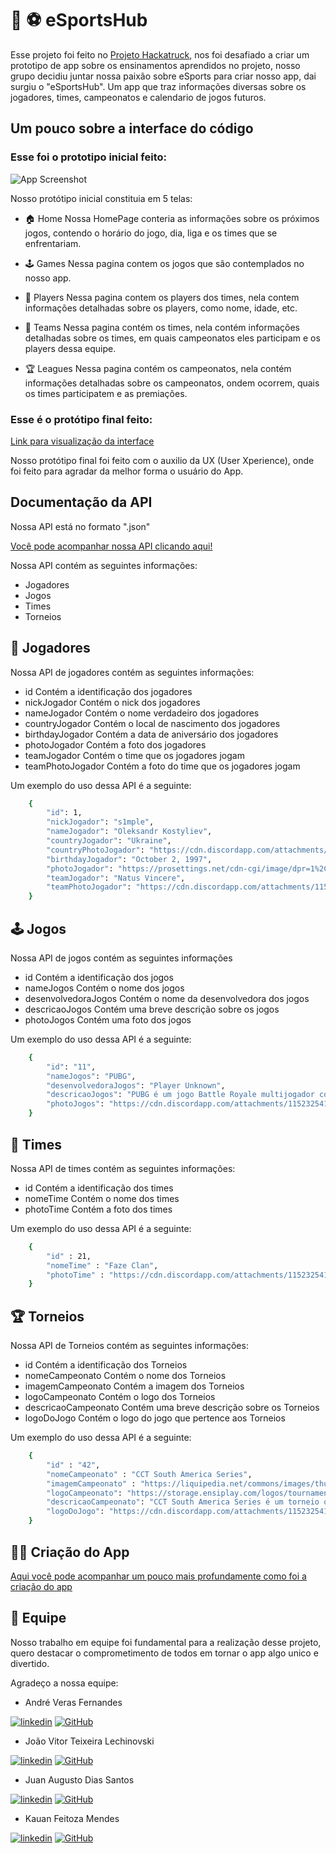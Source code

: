 
# 📱 ⚽ eSportsHub
Esse projeto foi feito no [Projeto Hackatruck](https://hackatruck.com.br), nos foi desafiado a criar um prototipo de app sobre os ensinamentos aprendidos no projeto, nosso grupo decidiu juntar nossa paixão sobre eSports para criar nosso app, dai surgiu o "eSportsHub". Um app que traz informações diversas sobre os jogadores, times, campeonatos e calendario de jogos futuros.

## Um pouco sobre a interface do código

 ### Esse foi o prototipo inicial feito: 
![App Screenshot](https://cdn.gamma.app/coz5mm93vwdyfi2/9df212ea7a3a4f7fb41d431a1d9054de/original/Screenshot-2023-09-22-at-14-35-47-Figma.png)

Nosso protótipo inicial constituia em 5 telas:

- 🏠 Home
Nossa HomePage conteria as informações sobre os próximos jogos, contendo o horário do jogo, dia, liga e os times que se enfrentariam.
- 🕹 Games
Nessa pagina contem os jogos que são contemplados no nosso app.
- 👤 Players 
Nessa pagina contem os players dos times, nela contem informações detalhadas sobre os players, como nome, idade, etc.

- 👥 Teams
Nessa pagina contém os times, nela contém informações detalhadas sobre os times, em quais campeonatos eles participam e os players dessa equipe.
-  🏆 Leagues
Nessa pagina contém os campeonatos, nela contém informações detalhadas sobre os campeonatos, ondem ocorrem, quais os times participatem e as premiações.

 ### Esse é o protótipo final feito:
[Link para visualização da interface](https://www.youtube.com/watch?v=15SDSOeP4pY)

Nosso protótipo final foi feito com o auxilio da UX (User Xperience), onde foi feito para agradar da melhor forma o usuário do App.
## Documentação da API 
Nossa API está no formato ".json"

[Você pode acompanhar nossa API clicando aqui!](https://github.com/JuanSantos64/eSportsHub/tree/main/api)


Nossa API contém as seguintes informações:

- Jogadores 
- Jogos 
- Times 
- Torneios 

## 👤 Jogadores
Nossa API de jogadores contém as seguintes informações:

- id
Contém a identificação dos jogadores
- nickJogador
Contém o nick dos jogadores
- nameJogador
Contém o nome verdadeiro dos jogadores
- countryJogador
Contém o local de nascimento dos jogadores
- birthdayJogador
Contém a data de aniversário dos jogadores
- photoJogador
Contém a foto dos jogadores
- teamJogador
Contém o time que os jogadores jogam
- teamPhotoJogador
Contém a foto do time que os jogadores jogam

Um exemplo do uso dessa API é a seguinte:

```bash
    {
        "id": 1,
        "nickJogador": "s1mple",
        "nameJogador": "Oleksandr Kostyliev",
        "countryJogador": "Ukraine",
        "countryPhotoJogador": "https://cdn.discordapp.com/attachments/1152325417483649078/1156299444699013200/uk.png?ex=65147746&is=651325c6&hm=967a7d75506509f78ddad395cee4cf30b432b013bac77000987889a70c5476a1&",
        "birthdayJogador": "October 2, 1997",
        "photoJogador": "https://prosettings.net/cdn-cgi/image/dpr=1%2Cf=auto%2Cfit=contain%2Cheight=240%2Cq=99%2Csharpen=1%2Cwidth=240/wp-content/uploads/s1mple.png",
        "teamJogador": "Natus Vincere",
        "teamPhotoJogador": "https://cdn.discordapp.com/attachments/1152325417483649078/1156300026075680910/natus-vincere.png?ex=651477d1&is=65132651&hm=56c44fbad0d288daf202f1e25fa388d33dee187349da631f7112225ec81c308d&"
    }
```

## 🕹 Jogos 
Nossa API de jogos contém as seguintes informações

- id 
Contém a identificação dos jogos
- nameJogos
Contém o nome dos jogos
- desenvolvedoraJogos 
Contém o nome da desenvolvedora dos jogos
- descricaoJogos
Contém uma breve descrição sobre os jogos
- photoJogos 
Contém uma foto dos jogos

Um exemplo do uso dessa API é a seguinte: 
```bash
    {
        "id": "11",
        "nameJogos": "PUBG",
        "desenvolvedoraJogos": "Player Unknown",
        "descricaoJogos": "PUBG é um jogo Battle Royale multijogador competitivo feito por Player Unknown.",
        "photoJogos": "https://cdn.discordapp.com/attachments/1152325417483649078/1156320818712817684/pubg-2.png?ex=65148b2e&is=651339ae&hm=83a673f8810274a0a87e3972d73a42b45429fde00944158a40093a85f8554187&"
    }
```

## 👥 Times

Nossa API de times contém as seguintes informações:
- id 
Contém a identificação dos times
- nomeTime
Contém o nome dos times
- photoTime
Contém a foto dos times

Um exemplo do uso dessa API é a seguinte: 

```bash
    {
        "id" : 21,
        "nomeTime" : "Faze Clan",
        "photoTime" : "https://cdn.discordapp.com/attachments/1152325417483649078/1156271630809579640/image.png?ex=65145d5f&is=65130bdf&hm=3c10cd7e99d34655061b9e7fe26172eb2bb47e75b8efec4e76ccafab6a4f7c12&"
    }
```
## 🏆 Torneios
Nossa API de Torneios contém as seguintes informações:
- id 
Contém a identificação dos Torneios
- nomeCampeonato
Contém o nome dos Torneios
- imagemCampeonato
Contém a imagem dos Torneios
- logoCampeonato
Contém o logo dos Torneios
- descricaoCampeonato
Contém uma breve descrição sobre os Torneios
- logoDoJogo
Contém o logo do jogo que pertence aos Torneios

Um exemplo do uso dessa API é a seguinte: 

```bash
    {
        "id" : "42",
        "nomeCampeonato" : "CCT South America Series",
        "imagemCampeonato" : "https://liquipedia.net/commons/images/thumb/5/52/CCT_South_America_full_allmode.png/600px-CCT_South_America_full_allmode.png",
        "logoCampeonato": "https://storage.ensiplay.com/logos/tournaments/27e3eacab79e6310f91c6c19d71460e5.png",
        "descricaoCampeonato": "CCT South America Series é um torneio online Sul-Americano Global Offensive organizado pela BTS Brasil.",
        "logoDoJogo": "https://cdn.discordapp.com/attachments/1152325417483649078/1156322785178693702/counter-strike-global-offensive-logo.png?ex=65148d03&is=65133b83&hm=2ffa6fdbe5bdb9dcb5e90e473e7cc1c02d0d03427be5b343e97bb8dd07743fc0&"
    }
```

## 👨‍💻 Criação do App
[Aqui você pode acompanhar um pouco mais profundamente como foi a criação do app](https://gamma.app/docs/eSportsHub-o9dta7e5dsc8bm3?mode=doc)

## 👥 Equipe

Nosso trabalho em equipe foi fundamental para a realização desse projeto, quero destacar o comprometimento de todos em tornar o app algo unico e divertido.

Agradeço a nossa equipe:
- André Veras Fernandes
  
[![linkedin](https://img.shields.io/badge/linkedin-0A66C2?style=for-the-badge&logo=linkedin&logoColor=white)](https://www.linkedin.com/in/andre-veras-fernandes/)
[![GitHub](https://img.shields.io/badge/GitHub-181717.svg?style=for-the-badge&logo=GitHub&logoColor=white)](https://github.com/AndreVerasFernandes)

- João Vitor Teixeira Lechinovski
  
[![linkedin](https://img.shields.io/badge/linkedin-0A66C2?style=for-the-badge&logo=linkedin&logoColor=white)](https://www.linkedin.com/in/joãolechinovski/)
[![GitHub](https://img.shields.io/badge/GitHub-181717.svg?style=for-the-badge&logo=GitHub&logoColor=white)](https://github.com/Lechinovski)
- Juan Augusto Dias Santos
  
[![linkedin](https://img.shields.io/badge/linkedin-0A66C2?style=for-the-badge&logo=linkedin&logoColor=white)](https://www.linkedin.com/in/juan-santos-28a001288/)
[![GitHub](https://img.shields.io/badge/GitHub-181717.svg?style=for-the-badge&logo=GitHub&logoColor=white)](https://github.com/JuanSantos64)
- Kauan Feitoza Mendes
  
[![linkedin](https://img.shields.io/badge/linkedin-0A66C2?style=for-the-badge&logo=linkedin&logoColor=white)](https://www.linkedin.com/in/kauanfm123/)
[![GitHub](https://img.shields.io/badge/GitHub-181717.svg?style=for-the-badge&logo=GitHub&logoColor=white)](https://github.com/KauanFM)

